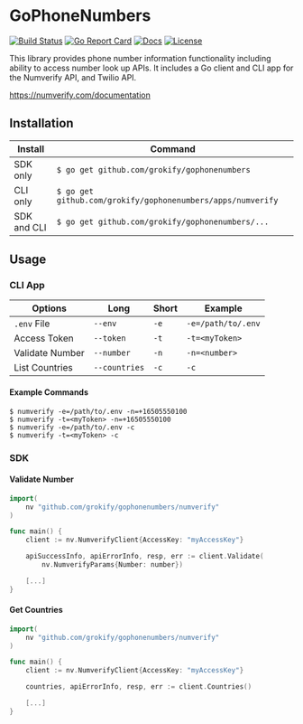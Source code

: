 GoPhoneNumbers
==============

[![Build Status][build-status-svg]][build-status-url]
[![Go Report Card][goreport-svg]][goreport-url]
[![Docs][docs-godoc-svg]][docs-godoc-url]
[![License][license-svg]][license-url]

This library provides phone number information functionality including ability to access number look up APIs. It includes a Go client and CLI app for the Numverify API, and Twilio API.

https://numverify.com/documentation

## Installation

| Install | Command |
|---------|---------|
| SDK only | `$ go get github.com/grokify/gophonenumbers` |
| CLI only | `$ go get github.com/grokify/gophonenumbers/apps/numverify` |
| SDK and CLI | `$ go get github.com/grokify/gophonenumbers/...` |

## Usage

### CLI App

| Options | Long | Short | Example |
|---------|------|-------|---------|
| `.env` File | `--env` | `-e` | `-e=/path/to/.env` |
| Access Token | `--token` | `-t` | `-t=<myToken>` |
| Validate Number | `--number` | `-n` | `-n=<number>` |
| List Countries | `--countries` | `-c` | `-c` |

#### Example Commands

```
$ numverify -e=/path/to/.env -n=+16505550100
$ numverify -t=<myToken> -n=+16505550100
$ numverify -e=/path/to/.env -c
$ numverify -t=<myToken> -c
```

### SDK

#### Validate Number

```go
import(
	nv "github.com/grokify/gophonenumbers/numverify"
)

func main() {
	client := nv.NumverifyClient{AccessKey: "myAccessKey"}

	apiSuccessInfo, apiErrorInfo, resp, err := client.Validate(
		nv.NumverifyParams{Number: number})

	[...]
}
```

#### Get Countries

```go
import(
	nv "github.com/grokify/gophonenumbers/numverify"
)

func main() {
	client := nv.NumverifyClient{AccessKey: "myAccessKey"}

	countries, apiErrorInfo, resp, err := client.Countries()

	[...]
}
```

 [build-status-svg]: https://github.com/grokify/gophonenumbers/workflows/build/badge.svg
 [build-status-url]: https://github.com/grokify/gophonenumbers/actions
 [goreport-svg]: https://goreportcard.com/badge/github.com/grokify/gophonenumbers
 [goreport-url]: https://goreportcard.com/report/github.com/grokify/gophonenumbers
 [docs-godoc-svg]: https://pkg.go.dev/badge/github.com/grokify/gophonenumbers
 [docs-godoc-url]: https://pkg.go.dev/github.com/grokify/gophonenumbers
 [license-svg]: https://img.shields.io/badge/license-MIT-blue.svg
 [license-url]: https://github.com/grokify/gophonenumbers/blob/master/LICENSE